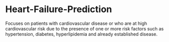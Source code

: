# Heart-Failure-Prediction
Focuses on patients with cardiovascular disease or who are at high cardiovascular risk due to the presence of one or more risk factors such as hypertension, diabetes,  hyperlipidemia and already established disease.
